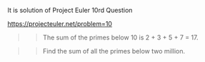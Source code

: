 It is solution of Project Euler 10rd Question


https://projecteuler.net/problem=10

>> The sum of the primes below 10 is 2 + 3 + 5 + 7 = 17.

>> Find the sum of all the primes below two million.
